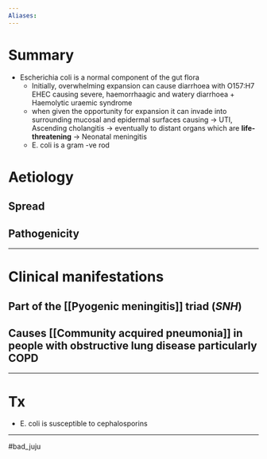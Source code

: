 ```yaml
---
Aliases:
---
```

# Summary
-   Escherichia coli is a normal component of the gut flora
    -   Initially, overwhelming expansion can cause diarrhoea with O157:H7 EHEC causing severe, haemorrhaagic and watery diarrhoea + Haemolytic uraemic syndrome
    -   when given the opportunity for expansion it can invade into surrounding mucosal and epidermal surfaces causing → UTI, Ascending cholangitis → eventually to distant organs which are **life-threatening** → Neonatal meningitis
    -   E. coli is a gram -ve rod 
	
# Aetiology
## Spread
## Pathogenicity

---
# Clinical manifestations
## Part of the [[Pyogenic meningitis]] triad (*SNH*)
## Causes [[Community acquired pneumonia]] in people with obstructive lung disease particularly COPD


---
# Tx 

-   E. coli is susceptible to cephalosporins


---
#bad_juju 